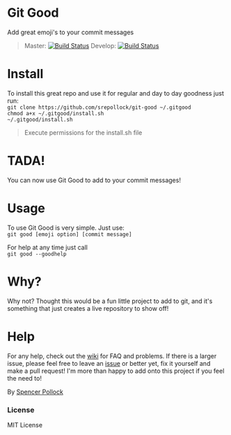 # Git Good
Add great emoji's to your commit messages  
> Master: [![Build Status](https://travis-ci.org/Goodgoodies/git-good.svg?branch=master)](https://travis-ci.org/Goodgoodies/git-good)
> Develop: [![Build Status](https://travis-ci.org/Goodgoodies/git-good.svg?branch=develop)](https://travis-ci.org/Goodgoodies/git-good)


# Install
To install this great repo and use it for regular and day to day goodness just run:  
`git clone https://github.com/srepollock/git-good ~/.gitgood`  
`chmod a+x ~/.gitgood/install.sh`  
`~/.gitgood/install.sh`  
> Execute permissions for the install.sh file

# TADA!
You can now use Git Good to add to your commit messages!

# Usage
To use Git Good is very simple. Just use:  
`git good [emoji option] [commit message]`  
    
For help at any time just call  
`git good --goodhelp`  

# Why?
Why not? Thought this would be a fun little project to add to git, and it's something that just creates a live repository to show off!

# Help
For any help, check out the [wiki](https://github.com/srepollock/git-good/wiki) for FAQ and problems.
If there is a larger issue, please feel free to leave an [issue](https://github.com/srepollock/git-good/issues) or better yet, fix it yourself and make a pull request! I'm more than happy to add onto this project if you feel the need to!

By [Spencer Pollock](http://spollock.ca)

### License
MIT License
